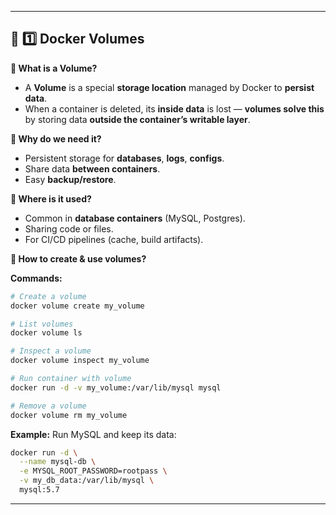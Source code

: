  ---

## 📁 **1️⃣ Docker Volumes**

**🔹 What is a Volume?**

* A **Volume** is a special **storage location** managed by Docker to **persist data**.
* When a container is deleted, its **inside data** is lost — **volumes solve this** by storing data **outside the container’s writable layer**.

**🔹 Why do we need it?**

* Persistent storage for **databases**, **logs**, **configs**.
* Share data **between containers**.
* Easy **backup/restore**.

**🔹 Where is it used?**

* Common in **database containers** (MySQL, Postgres).
* Sharing code or files.
* For CI/CD pipelines (cache, build artifacts).

**🔹 How to create & use volumes?**

**Commands:**

```bash
# Create a volume
docker volume create my_volume

# List volumes
docker volume ls

# Inspect a volume
docker volume inspect my_volume

# Run container with volume
docker run -d -v my_volume:/var/lib/mysql mysql

# Remove a volume
docker volume rm my_volume
```

**Example:**
Run MySQL and keep its data:

```bash
docker run -d \
  --name mysql-db \
  -e MYSQL_ROOT_PASSWORD=rootpass \
  -v my_db_data:/var/lib/mysql \
  mysql:5.7
```

---